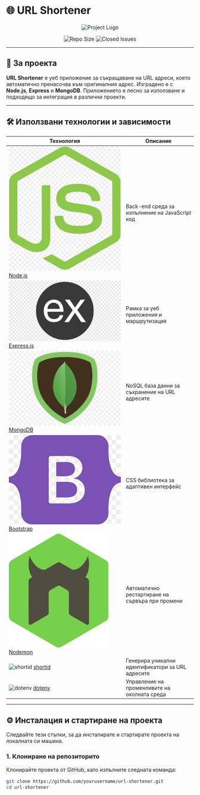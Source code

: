 # 🌐 URL Shortener

<p align="center">
  <img src="./images/logo.png" alt="Project Logo" height="200">
</p>

<p align="center">
  <img src="https://img.shields.io/github/repo-size/yourusername/url-shortener?style=for-the-badge&color=blue" alt="Repo Size" height="30">
  <img src="https://img.shields.io/github/issues-closed/yourusername/url-shortener?style=for-the-badge&color=green" alt="Closed Issues" height="30">
</p>

---

## 📖 За проекта

**URL Shortener** е уеб приложение за съкращаване на URL адреси, което автоматично пренасочва към оригиналния адрес. Изградено е с **Node.js**, **Express** и **MongoDB**. Приложението е лесно за използване и подходящо за интеграция в различни проекти.

---

## 🛠️ Използвани технологии и зависимости

| Технология | Описание |
|------------|----------|
| ![Node.js](images/59da3375d096ac27e3060e2b264e2226.webp) [Node.js](https://nodejs.org/) | Back-end среда за изпълнение на JavaScript код |
| ![Express.js](images/png-clipart-mean-solution-stack-express-js-node-js-javascript-github-text-trademark.png) [Express.js](https://expressjs.com/) | Рамка за уеб приложения и маршрутизация |
| ![MongoDB](images/c1a6073fc4a80a60cbaaaed595e063fb.webp) [MongoDB](https://www.mongodb.com/) | NoSQL база данни за съхранение на URL адресите |
| ![Bootstrap](images/png-transparent-bootstrap-hd-logo-thumbnail.png) [Bootstrap](https://getbootstrap.com/) | CSS библиотека за адаптивен интерфейс |
| ![Nodemon](images/35731649-652807e8-080e-11e8-88fd-1b2f6d553b2d.png) [Nodemon](https://nodemon.io/) | Автоматично рестартиране на сървъра при промени |
| ![shortid](./icons/shortid.webp) [shortid](https://www.npmjs.com/package/shortid) | Генерира уникални идентификатори за URL адресите |
| ![dotenv](./icons/dotenv.webp) [dotenv](https://github.com/motdotla/dotenv) | Управление на променливите на околната среда |

---

## ⚙️ Инсталация и стартиране на проекта

Следвайте тези стъпки, за да инсталирате и стартирате проекта на локалната си машина.

### 1. Клониране на репозиторито

Клонирайте проекта от GitHub, като изпълните следната команда:

```bash
git clone https://github.com/yourusername/url-shortener.git
cd url-shortener
